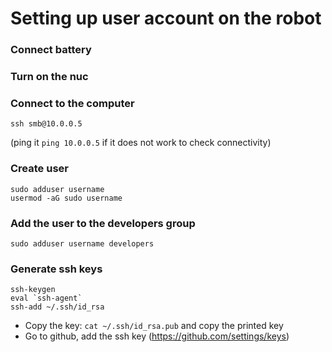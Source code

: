 # Setting up user account on the robot
### Connect battery
### Turn on the nuc
### Connect to the computer
```
ssh smb@10.0.0.5
``` 
(ping it `ping 10.0.0.5` if it does not work to check connectivity)
### Create user
```
sudo adduser username
usermod -aG sudo username
``` 
### Add the user to the developers group
```
sudo adduser username developers
```
### Generate ssh keys
```
ssh-keygen
eval `ssh-agent`
ssh-add ~/.ssh/id_rsa
```
* Copy the key: `cat ~/.ssh/id_rsa.pub` and copy the printed key
* Go to github, add the ssh key (https://github.com/settings/keys)


